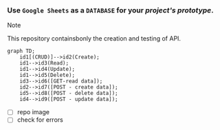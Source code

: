 ### Use `Google Sheets` as a `DATABASE` for your *project's prototype*.
> [!NOTE]
> This repository containsbonly the creation and testing of API.

```mermaid
graph TD;
    id1[(CRUD)]-->id2(Create);
    id1-->id3(Read);
    id1-->id4(Update);
    id1-->id5(Delete);
    id3-->id6([GET-read data]);
    id2-->id7([POST - create data]);
    id5-->id8([POST - delete data]);
    id4-->id9([POST - update data]);
```

- [ ] repo image
- [ ] check for errors

